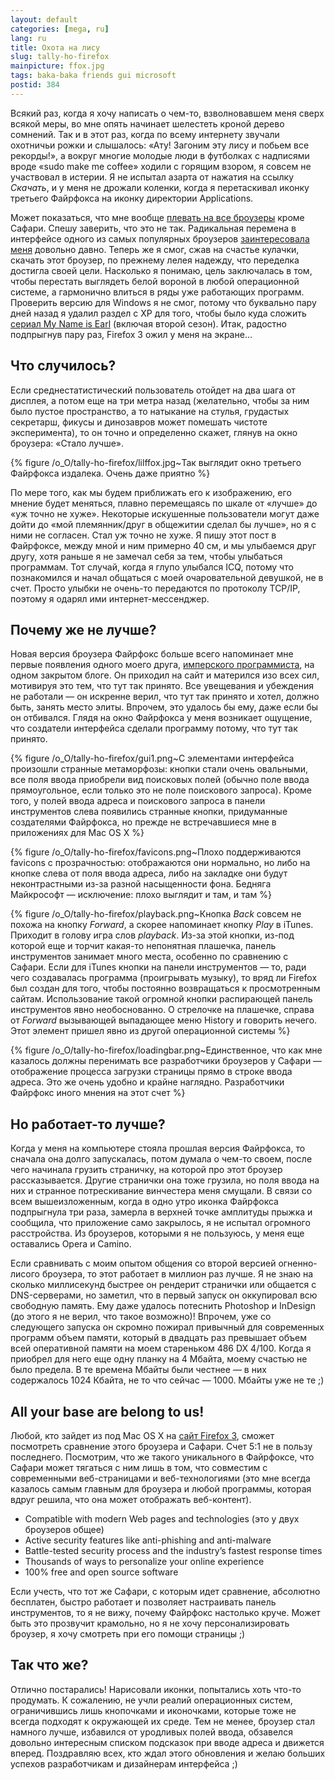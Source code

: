 ```yaml
---
layout: default
categories: [mega, ru]
lang: ru
title: Охота на лису
slug: tally-ho-firefox
mainpicture: ffox.jpg
tags: baka-baka friends gui microsoft 
postid: 384
---
```


<p>Всякий раз, когда я хочу написать о чем-то, взволновавшем меня сверх всякой меры, во мне опять начинает шелестеть кроной дерево сомнений. Так и в этот раз, когда по всему интернету звучали охотничьи рожки и слышалось: &laquo;Ату! Загоним эту лису и побьем все рекорды!&raquo;, а вокруг многие молодые люди в футболках с надписями вроде &laquo;sudo make me coffee&raquo; ходили с горящим взором, я совсем не участвовал в истерии. Я не испытал азарта от нажатия на ссылку <i>Скачать</i>, и у меня не дрожали коленки, когда я перетаскивал иконку третьего Файрфокса на иконку директории Applications.</p>
<p>Может показаться, что мне вообще <a href="/mega/2008/06/23/gimme-lo-five/">плевать на все броузеры</a> кроме Сафари. Спешу заверить, что это не так. Радикальная перемена в интерфейсе одного из самых популярных броузеров <a href="/mega/2008/01/17/firefox-3/">заинтересовала меня</a> довольно давно. Теперь же я смог, сжав на счастье кулачки, скачать этот броузер, по прежнему лелея надежду, что переделка достигла своей цели. Насколько я понимаю, цель заключалась в том, чтобы перестать выглядеть белой вороной в любой операционной системе, а гармонично влиться в ряды уже работающих программ. Проверить версию для Windows я не смог, потому что буквально пару дней назад я удалил раздел с XP для того, чтобы было куда сложить <a href="/mega/2008/05/04/tv-cereals/">сериал My Name is Earl</a> (включая второй сезон). Итак, радостно подпрыгнув пару раз, Firefox 3 ожил у меня на экране&hellip;</p><!--more-->


## Что случилось?

<p>Если среднестатистический пользователь отойдет на два шага от дисплея, а потом еще на три метра назад (желательно, чтобы за ним было пустое пространство, а то натыкание на стулья, грудастых секретарш, фикусы и динозавров может помешать чистоте эксперимента), то он точно и определенно скажет, глянув на окно броузера: &laquo;Стало лучше&raquo;.</p>
<p>

{% figure /o_O/tally-ho-firefox/lilffox.jpg~Так выглядит окно третьего Файрфокса издалека. Очень даже приятно %}


<p>По мере того, как мы будем приближать его к изображению, его мнение будет меняться, плавно перемещаясь по шкале от &laquo;лучше&raquo; до &laquo;уж точно не хуже&raquo;. Некоторые искушенные пользователи могут даже дойти до &laquo;мой племянник/друг в общежитии сделал бы лучше&raquo;, но я с ними не согласен. Стал уж точно не хуже. Я пишу этот пост в Файрфоксе, между мной и ним примерно 40 см, и мы улыбаемся друг другу, хотя раньше я не замечал себя за тем, чтобы улыбаться программам. Тот случай, когда я глупо улыбался ICQ, потому что познакомился и начал общаться с моей очаровательной девушкой, не в счет. Просто улыбки не очень-то передаются по протоколу TCP/IP, поэтому я одарял ими интернет-мессенджер.</p>


## Почему же не лучше?

<p>Новая версия броузера Файрфокс больше всего напоминает мне первые появления одного моего друга, <a href="http://vicont.net/">имперского программиста</a>, на одном закрытом блоге. Он приходил на сайт и матерился изо всех сил, мотивируя это тем, что тут так принято. Все увещевания и убеждения не работали &mdash; он искренне верил, что тут так принято и хотел, должно быть, занять место элиты. Впрочем, это удалось бы ему, даже если бы он отбивался. Глядя на окно Файрфокса у меня возникает ощущение, что создатели интерфейса сделали программу потому, что тут так принято.</p>
<p>

{% figure /o_O/tally-ho-firefox/gui1.png~С элементами интерфейса произошли странные метаморфозы: кнопки стали очень овальными, все поля ввода приобрели вид поисковых полей (обычно поле ввода прямоугольное, если только это не поле поискового запроса). Кроме того, у полей ввода адреса и поискового запроса в панели инструментов слева появились странные кнопки, придуманные создателями Файрфокса, но прежде не встречавшиеся мне в приложениях для Mac OS X %}


<p>

{% figure /o_O/tally-ho-firefox/favicons.png~Плохо поддерживаются favicons с прозрачностью: отображаются они нормально, но либо на кнопке слева от поля ввода адреса, либо на закладке они будут неконтрастными из-за разной насыщенности фона. Бедняга Майкрософт &mdash; исключение: плохо выглядит и там, и там %}


<p>

{% figure /o_O/tally-ho-firefox/playback.png~Кнопка <i>Back</i> совсем не похожа на кнопку <i>Forward</i>, а скорее напоминает кнопку <i>Play</i> в iTunes. Приходит в голову игра слов <i>playback</i>. Из-за этой кнопки, из-под которой еще и торчит какая-то непонятная плашечка, панель инструментов занимает много места, особенно по сравнению с Сафари. Если для iTunes кнопки на панели инструментов &mdash; то, ради чего создавалась программа (проигрывать музыку), то вряд ли Firefox был создан для того, чтобы постоянно возвращаться к просмотренным сайтам. Использование такой огромной кнопки распирающей панель инструментов явно необоснованно. О стрелочке на плашечке, справа от <i>Forward</i> вызывающей выпадающее меню History и говорить нечего. Этот элемент пришел явно из другой операционной системы %}


<p>

{% figure /o_O/tally-ho-firefox/loadingbar.png~Единственное, что как мне казалось должны перенимать все разработчики броузеров у Сафари &mdash; отображение процесса загрузки страницы прямо в строке ввода адреса. Это же очень удобно и крайне наглядно. Разработчики Файрфокс иного мнения на этот счет %}




## Но работает-то лучше?

<p>Когда у меня на компьютере стояла прошлая версия Файрфокса, то сначала она долго запускалась, потом думала о чем-то своем, после чего начинала грузить страничку, на которой про этот броузер рассказывается. Другие странички она тоже грузила, но поля ввода на них и странное потрескивание винчестера меня смущали. В связи со всем вышеизложенным, когда в одно утро иконка Файрфокса подпрыгнула три раза, замерла в верхней точке амплитуды прыжка и сообщила, что приложение само закрылось, я не испытал огромного расстройства. Из броузеров, которыми я не пользуюсь, у меня еще оставались Opera и Camino.</p>
<p>Если сравнивать с моим опытом общения со второй версией огненно-лисого броузера, то этот работает в миллион раз лучше. Я не знаю на сколько миллисекунд быстрее он рендерит странички или общается с DNS-серверами, но заметил, что в первый запуск он оккупировал всю свободную память. Ему даже удалось потеснить Photoshop и InDesign (до этого я не верил, что такое возможно)! Впрочем, уже со следующего запуска он скромно пожирал привычный для современных программ объем памяти, который в двадцать раз превышает объем всей оперативной памяти на моем стареньком 486 DX 4/100. Когда я приобрел для него еще одну планку на 4 Мбайта, моему счастью не было предела. В те времена Мбайты были честнее &mdash; в них содержалось 1024 Кбайта, не то что сейчас &mdash; 1000. Мбайты уже не те ;)</p>


## All your base are belong to us!

<p>Любой, кто зайдет из под Mac OS X на <a href="http://www.mozilla.com/firefox/">сайт Firefox 3</a>, сможет посмотреть сравнение этого броузера и Сафари. Счет 5:1 не в пользу последнего. Посмотрим, что же такого уникального в Файрфоксе, что Сафари может тягаться с ним лишь в том, что совместим с современными веб-страницами и веб-технологиями (это мне всегда казалось самым главным для броузера и любой программы, которая вдруг решила, что она может отображать веб-контент).</p>
<ul class="postlist">
    <li><span>Compatible with modern Web pages and technologies (это у двух броузеров общее)</span></li>
    <li><span>Active security features like anti-phishing and anti-malware</span></li>
    <li><span>Battle-tested security process and the industry&rsquo;s fastest response times</span></li>
    <li><span>Thousands of ways to personalize your online experience</span></li>
    <li><span>100% free and open source software</span></li>
</ul>
<p>Если учесть, что тот же Сафари, с которым идет сравнение, абсолютно бесплатен, быстро работает и позволяет настраивать панель инструментов, то я не вижу, почему Файрфокс настолько круче. Может быть это прозвучит крамольно, но я не хочу персонализировать броузер, я хочу смотреть при его помощи страницы ;)</p>


## Так что же?

<p>Отлично постарались! Нарисовали иконки, попытались хоть что-то продумать. К сожалению, не учли реалий операционных систем, ограничившись лишь кнопочками и иконочками, которые тоже не всегда подходят к окружающей их среде. Тем не менее, броузер стал намного лучше, избавился от уродливых полей ввода, обзавелся довольно интересным списком подсказок при вводе адреса и движется вперед. Поздравляю всех, кто ждал этого обновления и желаю больших успехов разработчикам и дизайнерам интерфейса ;)</p>